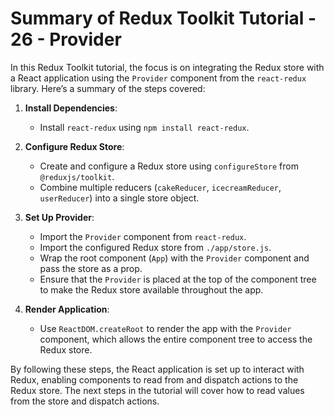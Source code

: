 # Summary of Redux Toolkit Tutorial - 26 - Provider

In this Redux Toolkit tutorial, the focus is on integrating the Redux store with a React application using the `Provider` component from the `react-redux` library. Here’s a summary of the steps covered:

1. **Install Dependencies**:
   - Install `react-redux` using `npm install react-redux`.

2. **Configure Redux Store**:
   - Create and configure a Redux store using `configureStore` from `@reduxjs/toolkit`.
   - Combine multiple reducers (`cakeReducer`, `icecreamReducer`, `userReducer`) into a single store object.

3. **Set Up Provider**:
   - Import the `Provider` component from `react-redux`.
   - Import the configured Redux store from `./app/store.js`.
   - Wrap the root component (`App`) with the `Provider` component and pass the store as a prop.
   - Ensure that the `Provider` is placed at the top of the component tree to make the Redux store available throughout the app.

4. **Render Application**:
   - Use `ReactDOM.createRoot` to render the app with the `Provider` component, which allows the entire component tree to access the Redux store.

By following these steps, the React application is set up to interact with Redux, enabling components to read from and dispatch actions to the Redux store. The next steps in the tutorial will cover how to read values from the store and dispatch actions.